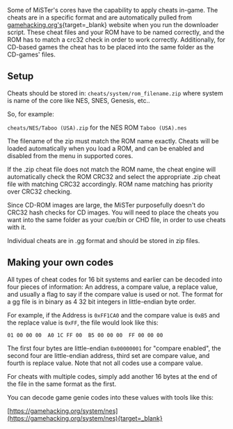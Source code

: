 Some of MiSTer's cores have the capability to apply cheats in-game. The cheats are in a specific format and are automatically pulled from [gamehacking.org's](https://gamehacking.org/){target=_blank} website when you run the downloader script. These cheat files and your ROM have to be named correctly, and the ROM has to match a crc32 check in order to work correctly. Additionally, for CD-based games the cheat has to be placed into the same folder as the CD-games' files.

## Setup

Cheats should be stored in:  `cheats/system/rom_filename.zip` where system is name of the core like NES, SNES, Genesis, etc..

So, for example: 

`cheats/NES/Taboo (USA).zip` for the NES ROM `Taboo (USA).nes`

The filename of the zip must match the ROM name exactly. Cheats will be loaded automatically when you load a ROM, and can be enabled and disabled from the menu in supported cores.

If the .zip cheat file does not match the ROM name, the cheat engine will automatically check the ROM CRC32 and select the appropriate .zip cheat file with matching CRC32 accordingly. ROM name matching has priority over CRC32 checking.

Since CD-ROM images are large, the MiSTer purposefully doesn't do CRC32 hash checks for CD images. You will need to place the cheats you want into the same folder as your cue/bin or CHD file, in order to use cheats with it.

Individual cheats are in .gg format and should be stored in zip files.

## Making your own codes

All types of cheat codes for 16 bit systems and earlier can be decoded into four pieces of information: An address, a compare value, a replace value, and usually a flag to say if the compare value is used or not. The format for a gg file is in binary as 4 32 bit integers in little-endian byte order. 

For example, if the Address is `0xFF1CA0` and the compare value is `0xB5` and the replace value is `0xFF`, the file would look like this:

`01 00 00 00  A0 1C FF 00  B5 00 00 00  FF 00 00 00`

The first four bytes are little-endian `0x00000001` for "compare enabled", the second four are little-endian address, third set are compare value, and fourth is replace value. Note that not all codes use a compare value.

For cheats with multiple codes, simply add another 16 bytes at the end of the file in the same format as the first.

You can decode game genie codes into these values with tools like this:

[https://gamehacking.org/system/nes](https://gamehacking.org/system/nes){target=_blank}
